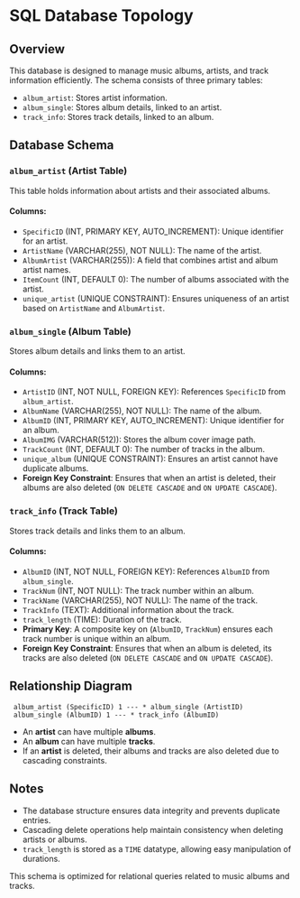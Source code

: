 # SQL Database Topology

## Overview
This database is designed to manage music albums, artists, and track information efficiently. The schema consists of three primary tables:
- `album_artist`: Stores artist information.
- `album_single`: Stores album details, linked to an artist.
- `track_info`: Stores track details, linked to an album.

## Database Schema

### `album_artist` (Artist Table)
This table holds information about artists and their associated albums.

#### Columns:
- `SpecificID` (INT, PRIMARY KEY, AUTO_INCREMENT): Unique identifier for an artist.
- `ArtistName` (VARCHAR(255), NOT NULL): The name of the artist.
- `AlbumArtist` (VARCHAR(255)): A field that combines artist and album artist names.
- `ItemCount` (INT, DEFAULT 0): The number of albums associated with the artist.
- `unique_artist` (UNIQUE CONSTRAINT): Ensures uniqueness of an artist based on `ArtistName` and `AlbumArtist`.

### `album_single` (Album Table)
Stores album details and links them to an artist.

#### Columns:
- `ArtistID` (INT, NOT NULL, FOREIGN KEY): References `SpecificID` from `album_artist`.
- `AlbumName` (VARCHAR(255), NOT NULL): The name of the album.
- `AlbumID` (INT, PRIMARY KEY, AUTO_INCREMENT): Unique identifier for an album.
- `AlbumIMG` (VARCHAR(512)): Stores the album cover image path.
- `TrackCount` (INT, DEFAULT 0): The number of tracks in the album.
- `unique_album` (UNIQUE CONSTRAINT): Ensures an artist cannot have duplicate albums.
- **Foreign Key Constraint**: Ensures that when an artist is deleted, their albums are also deleted (`ON DELETE CASCADE` and `ON UPDATE CASCADE`).

### `track_info` (Track Table)
Stores track details and links them to an album.

#### Columns:
- `AlbumID` (INT, NOT NULL, FOREIGN KEY): References `AlbumID` from `album_single`.
- `TrackNum` (INT, NOT NULL): The track number within an album.
- `TrackName` (VARCHAR(255), NOT NULL): The name of the track.
- `TrackInfo` (TEXT): Additional information about the track.
- `track_length` (TIME): Duration of the track.
- **Primary Key**: A composite key on (`AlbumID`, `TrackNum`) ensures each track number is unique within an album.
- **Foreign Key Constraint**: Ensures that when an album is deleted, its tracks are also deleted (`ON DELETE CASCADE` and `ON UPDATE CASCADE`).

## Relationship Diagram
```
 album_artist (SpecificID) 1 --- * album_single (ArtistID)
 album_single (AlbumID) 1 --- * track_info (AlbumID)
```
- An **artist** can have multiple **albums**.
- An **album** can have multiple **tracks**.
- If an **artist** is deleted, their albums and tracks are also deleted due to cascading constraints.

## Notes
- The database structure ensures data integrity and prevents duplicate entries.
- Cascading delete operations help maintain consistency when deleting artists or albums.
- `track_length` is stored as a `TIME` datatype, allowing easy manipulation of durations.

This schema is optimized for relational queries related to music albums and tracks.

